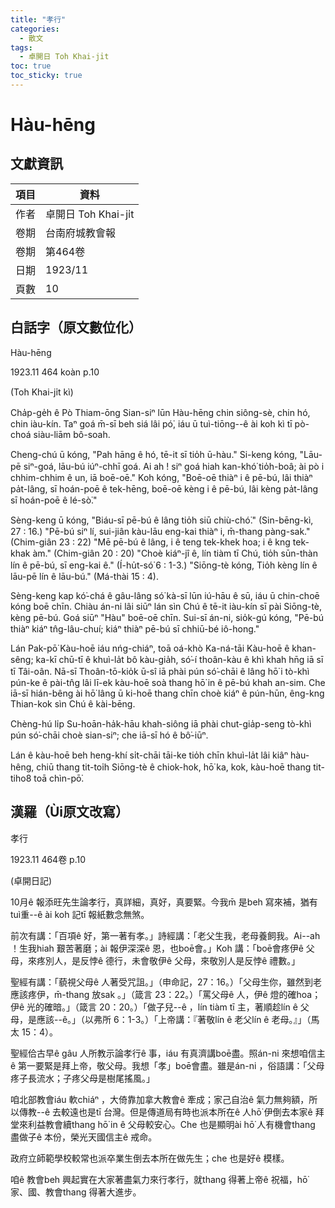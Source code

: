 ```yaml
---
title: "孝行"
categories:
  - 散文
tags:
  - 卓開日 Toh Khai-ji̍t
toc: true
toc_sticky: true
---
```


# Hàu-hēng

## 文獻資訊

| 項目 | 資料 |
|---|---|
| 作者 | 卓開日 Toh Khai-ji̍t |
| 卷期 | 台南府城教會報 |
| 卷期 | 第464卷 |
| 日期 | 1923/11 |
| 頁數 | 10 |

## 白話字（原文數位化）

Hàu-hēng

1923.11 464 koàn p.10

(Toh Khai-ji̍t kì)

Cha̍p-ge̍h ê Pò Thiam-ōng Sian-siⁿ lūn Hàu-hēng chin siông-sè, chin hó, chin iàu-kín. Taⁿ goá m̄-sī beh siá lâi pó͘, iáu ū tuì-tiōng--ê ài koh kì tī pò-choá siàu-liām bô-soah.

Cheng-chú ū kóng, "Pah hāng ê hó, tē-it sī tio̍h ū-hàu." Si-keng kóng, "Lāu-pē siⁿ-goá, lāu-bú iúⁿ-chhī goá. Ai ah ! siⁿ goá hiah kan-khó͘ tio̍h-boâ; ài pò i chhim-chhim ê un, iā boē-oē." Koh kóng, "Boē-oē thiàⁿ i ê pē-bú, lâi thiàⁿ pa̍t-lâng, sī hoán-poē ê tek-hēng, boē-oē kèng i ê pē-bú, lâi kèng pa̍t-lâng sī hoán-poē ê lé-sò͘."

Sèng-keng ū kóng, "Biáu-sī pē-bú ê lâng tio̍h siū chiù-chó͘." (Sin-bēng-kì, 27 : 16.) "Pē-bú siⁿ lí, sui-jiân kàu-lāu eng-kai thiàⁿ i, m̄-thang pàng-sak." (Chim-giân 23 : 22) "Mē pē-bú ê lâng, i ê teng tek-khek hoa; i ê kng tek-khak àm." (Chim-giân 20 : 20) "Choè kiáⁿ-jî ê, lín tiàm tī Chú, tio̍h sūn-thàn lín ê pē-bú, sī eng-kai ê." (Í-hu̍t-só͘ 6 : 1-3.) "Siōng-tè kóng, Tio̍h kèng lín ê lāu-pē lín ê lāu-bú." (Má-thài 15 : 4).

Sèng-keng kap kó͘-chá ê gâu-lâng só͘ kà-sī lūn iú-hāu ê sū, iáu ū chin-choē kóng boē chīn. Chiàu án-ni lâi siūⁿ lán sìn Chú ê tē-it iàu-kín sī pài Siōng-tè, kèng pē-bú. Goá siūⁿ "Hàu" boē-oē chīn. Sui-sī án-ni, sio̍k-gú kóng, "Pē-bú thiàⁿ kiáⁿ tn̂g-lâu-chuí; kiáⁿ thiàⁿ pē-bú sī chhiū-bé iô-hong."

Lán Pak-pō͘ Kàu-hoē iáu nńg-chiáⁿ, toā oá-khò Ka-ná-tāi Kàu-hoē ê khan-sêng; ka-kī chū-tī ê khuì-la̍t bô kàu-gia̍h, só͘-í thoân-kàu ê khì khah hn̄g iā sī tī Tâi-oân. Nā-sī Thoân-tō-kio̍k ū-sî iā phài pún só͘-chāi ê lâng hō͘ i tò-khì pún-ke ê pài-tn̂g lâi lī-ek kàu-hoē soà thang hō͘ in ê pē-bú khah an-sim. Che iā-sī hián-bêng ài hō͘ lâng ū ki-hoē thang chīn choè kiáⁿ ê pún-hūn, êng-kng Thian-kok sìn Chú ê kài-bēng.

Chèng-hú li̍p Su-hoān-ha̍k-hāu khah-siông iā phài chut-gia̍p-seng tò-khì pún só͘-chāi choè sian-siⁿ; che iā-sī hó ê bô͘-iūⁿ.

Lán ê kàu-hoē beh heng-khí si̍t-chāi tāi-ke tio̍h chīn khuì-la̍t lâi kiâⁿ hàu-hêng, chiū thang tit-toi̍h Siōng-tè ê chiok-hok, hō͘ ka, kok, kàu-hoē thang tit-tiho8 toā chìn-pō͘.

## 漢羅（Ùi原文改寫）

孝行

1923.11 464卷 p.10

(卓開日記)

10月ê 報添旺先生論孝行，真詳細，真好，真要緊。今我m̄ 是beh 寫來補，猶有tuì重--ê ài koh 記tī 報紙數念無煞。

前次有講：「百項ê 好，第一著有孝。」詩經講：「老父生我，老母養飼我。Ai--ah ！生我hiah 艱苦著磨；ài 報伊深深ê 恩，也boē會。」Koh 講：「boē會疼伊ê 父母，來疼別人，是反悖ê 德行，未會敬伊ê 父母，來敬別人是反悖ê 禮數。」

聖經有講：「藐視父母ê 人著受咒詛。」（申命記，27：16。）「父母生你，雖然到老應該疼伊，m̄-thang 放sak 。」（箴言 23：22。）「罵父母ê 人，伊ê 燈的確hoa；伊ê 光的確暗。」（箴言 20：20。）「做子兒--ê ，lín tiàm tī 主，著順趁lín ê 父母，是應該--ê。」（以弗所 6：1-3。）「上帝講：『著敬lín ê 老父lín ê 老母。』」（馬太 15：4）。

聖經佮古早ê gâu 人所教示論孝行ê 事，iáu 有真濟講boē盡。照án-ni 來想咱信主ê 第一要緊是拜上帝，敬父母。我想「孝」boē會盡。雖是án-ni ，俗語講：「父母疼子長流水；子疼父母是樹尾搖風。」

咱北部教會iáu 軟chiáⁿ ，大倚靠加拿大教會ê 牽成；家己自治ê 氣力無夠額，所以傳教--ê 去較遠也是tī 台灣。但是傳道局有時也派本所在ê 人hō͘ 伊倒去本家ê 拜堂來利益教會續thang hō͘ in ê 父母較安心。Che 也是顯明ài hō͘ 人有機會thang 盡做子ê 本份，榮光天國信主ê 戒命。

政府立師範學校較常也派卒業生倒去本所在做先生；che 也是好ê 模樣。

咱ê 教會beh 興起實在大家著盡氣力來行孝行，就thang 得著上帝ê 祝福，hō͘ 家、國、教會thang 得著大進步。
